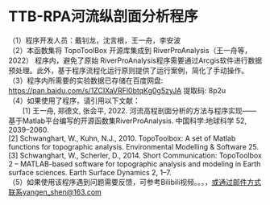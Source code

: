 # TTB-RPA河流纵剖面分析程序
（1）程序开发人员：戴钊龙，沈言根，王一舟，李安波  
（2）本函数集将 TopoToolBox 开源库集成到 RiverProAnalysis（王一舟等，2022） 程序内，避免了原始 RiverProAnalysis程序需要通过Arcgis软件进行数据预处理。此外，基于程序流程化运行原则提供了运行案例，简化了手动操作。  
（3）程序内所需要的实验数据已存储在百度网盘: https://pan.baidu.com/s/1ZCIXaVRFl0btqKg0g5zyJA 提取码: 8p2u   
（4）如果使用了程序，请引用以下文献：  
&emsp;&emsp;[1] 王一舟, 郑德文, 张会平, 2022. 河流高程剖面分析的方法与程序实现——基于Matlab平台编写的开源函数集RiverProAnalysis. 中国科学:地球科学 52, 2039–2060.  
    [2]  Schwanghart, W., Kuhn, N.J., 2010. TopoToolbox: A set of Matlab functions for topographic analysis. Environmental Modelling & Software 25.  
    [3]  Schwanghart, W., Scherler, D., 2014. Short Communication: TopoToolbox 2 – MATLAB-based software for topographic analysis and modeling in Earth surface sciences. Earth Surface Dynamics 2, 1–7.   
（5）如果使用该程序遇到问题需要反馈，可参考Bilibili视频。。。，或通过邮件方式联系yangen_shen@163.com

